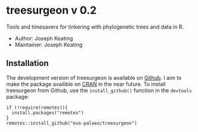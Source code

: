 # treesurgeon v 0.2
Tools and timesavers for tinkering with phylogenetic trees and data in R. 

- Author: Joseph Keating
- Maintainer: Joseph Keating

## Installation
The development version of treesurgeon is available on [Github](https://github.com/evo-palaeo/treesurgeon). I aim to make the package availible on [CRAN](https://cran.r-project.org/) in the near future. To install treesurgeon from Github, use the `install_github()` function in the `devtools` package:

```
if (!require(remotes)){
  install.packages("remotes")
}
remotes::install_github("evo-palaeo/treesurgeon")
```
